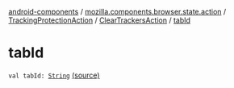 [android-components](../../../index.md) / [mozilla.components.browser.state.action](../../index.md) / [TrackingProtectionAction](../index.md) / [ClearTrackersAction](index.md) / [tabId](./tab-id.md)

# tabId

`val tabId: `[`String`](https://kotlinlang.org/api/latest/jvm/stdlib/kotlin/-string/index.html) [(source)](https://github.com/mozilla-mobile/android-components/blob/master/components/browser/state/src/main/java/mozilla/components/browser/state/action/BrowserAction.kt#L241)